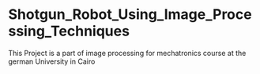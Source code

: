 # Shotgun_Robot_Using_Image_Processing_Techniques
This Project is a part of image processing for mechatronics course at the german University in Cairo
